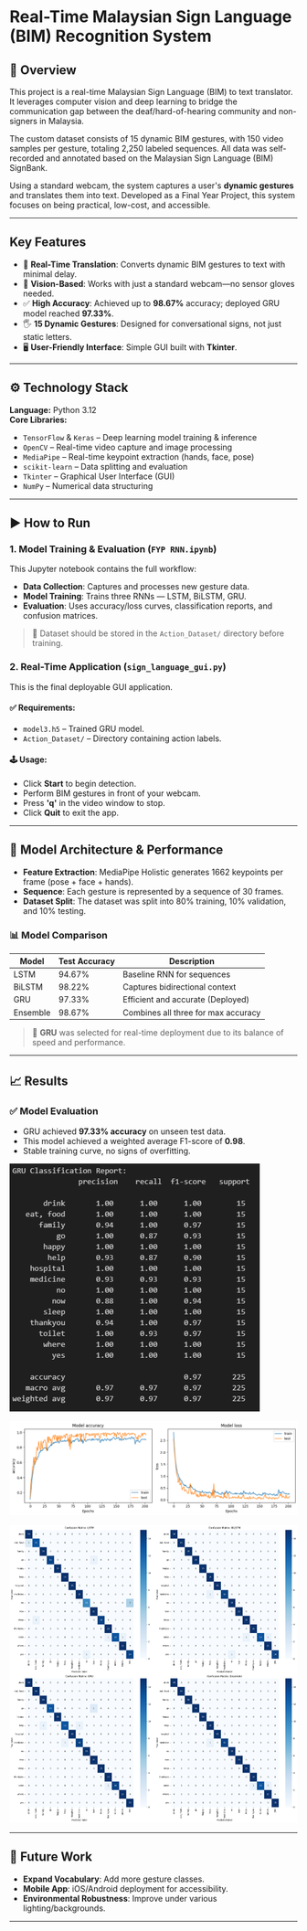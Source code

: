 # Real-Time Malaysian Sign Language (BIM) Recognition System

## 📖 Overview
This project is a real-time Malaysian Sign Language (BIM) to text translator. It leverages computer vision and deep learning to bridge the communication gap between the deaf/hard-of-hearing community and non-signers in Malaysia.

The custom dataset consists of 15 dynamic BIM gestures, with 150 video samples per gesture, totaling 2,250 labeled sequences. All data was self-recorded and annotated based on the Malaysian Sign Language (BIM) SignBank.

Using a standard webcam, the system captures a user's **dynamic gestures** and translates them into text. Developed as a Final Year Project, this system focuses on being practical, low-cost, and accessible.

---

## Key Features
- 🔁 **Real-Time Translation**: Converts dynamic BIM gestures to text with minimal delay.
- 🎥 **Vision-Based**: Works with just a standard webcam—no sensor gloves needed.
- ✅ **High Accuracy**: Achieved up to **98.67%** accuracy; deployed GRU model reached **97.33%**.
- 🖐️ **15 Dynamic Gestures**: Designed for conversational signs, not just static letters.
- 🖥️ **User-Friendly Interface**: Simple GUI built with **Tkinter**.

---

## ⚙️ Technology Stack

**Language:** Python 3.12  
**Core Libraries:**
- `TensorFlow` & `Keras` – Deep learning model training & inference  
- `OpenCV` – Real-time video capture and image processing  
- `MediaPipe` – Real-time keypoint extraction (hands, face, pose)  
- `scikit-learn` – Data splitting and evaluation  
- `Tkinter` – Graphical User Interface (GUI)  
- `NumPy` – Numerical data structuring

---

## ▶️ How to Run

### 1. Model Training & Evaluation (`FYP RNN.ipynb`)

This Jupyter notebook contains the full workflow:

* **Data Collection**: Captures and processes new gesture data.
* **Model Training**: Trains three RNNs — LSTM, BiLSTM, GRU.
* **Evaluation**: Uses accuracy/loss curves, classification reports, and confusion matrices.

> 📁 Dataset should be stored in the `Action_Dataset/` directory before training.

### 2. Real-Time Application (`sign_language_gui.py`)

This is the final deployable GUI application.

#### ✅ Requirements:

* `model3.h5` – Trained GRU model.
* `Action_Dataset/` – Directory containing action labels.

#### 🕹️ Usage:

* Click **Start** to begin detection.
* Perform BIM gestures in front of your webcam.
* Press **'q'** in the video window to stop.
* Click **Quit** to exit the app.

---

## 🧠 Model Architecture & Performance

* **Feature Extraction**: MediaPipe Holistic generates 1662 keypoints per frame (pose + face + hands).
* **Sequence**: Each gesture is represented by a sequence of 30 frames.
* **Dataset Split**: The dataset was split into 80% training, 10% validation, and 10% testing.

### 📊 Model Comparison

| Model    | Test Accuracy | Description                         |
| -------- | ------------- | ----------------------------------- |
| LSTM     | 94.67%        | Baseline RNN for sequences          |
| BiLSTM   | 98.22%        | Captures bidirectional context      |
| GRU      | 97.33%        | Efficient and accurate (Deployed)   |
| Ensemble | 98.67%        | Combines all three for max accuracy |

> 🎯 **GRU** was selected for real-time deployment due to its balance of speed and performance.

---

## 📈 Results

### ✅ Model Evaluation

* GRU achieved **97.33% accuracy** on unseen test data.
* This model achieved a weighted average F1-score of **0.98**.
* Stable training curve, no signs of overfitting.

![Classification Report](images/classification-report-gru.png)

![Training Curves](images/training-curve.png)

![Confusion Matrices](images/confusion-matrix.png)

---

## 🔮 Future Work

* **Expand Vocabulary**: Add more gesture classes.
* **Mobile App**: iOS/Android deployment for accessibility.
* **Environmental Robustness**: Improve under various lighting/backgrounds.

---
